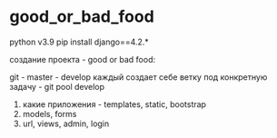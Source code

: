 # good_or_bad_food

python v3.9
pip install django==4.2.*

создание проекта - good or bad food:

git - master - develop
каждый создает себе ветку под конкретную задачу - git pool develop

1. какие приложения - templates, static, bootstrap
2. models, forms
3. url, views, admin, login

